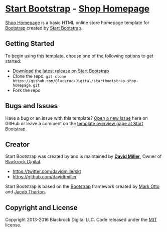 # [Start Bootstrap](http://startbootstrap.com/) - [Shop Homepage](http://startbootstrap.com/template-overviews/shop-homepage/)

[Shop Homepage](http://startbootstrap.com/template-overviews/shop-homepage/) is a basic HTML online store homepage template for [Bootstrap](http://getbootstrap.com/) created by [Start Bootstrap](http://startbootstrap.com/).

## Getting Started

To begin using this template, choose one of the following options to get started:
* [Download the latest release on Start Bootstrap](http://startbootstrap.com/template-overviews/shop-homepage/)
* Clone the repo: `git clone https://github.com/BlackrockDigital/startbootstrap-shop-homepage.git`
* Fork the repo

## Bugs and Issues

Have a bug or an issue with this template? [Open a new issue](https://github.com/BlackrockDigital/startbootstrap-shop-homepage/issues) here on GitHub or leave a comment on the [template overview page at Start Bootstrap](http://startbootstrap.com/template-overviews/shop-homepage/).

## Creator

Start Bootstrap was created by and is maintained by **[David Miller](http://davidmiller.io/)**, Owner of [Blackrock Digital](http://blackrockdigital.io/).

* https://twitter.com/davidmillerskt
* https://github.com/davidtmiller

Start Bootstrap is based on the [Bootstrap](http://getbootstrap.com/) framework created by [Mark Otto](https://twitter.com/mdo) and [Jacob Thorton](https://twitter.com/fat).

## Copyright and License

Copyright 2013-2016 Blackrock Digital LLC. Code released under the [MIT](https://github.com/BlackrockDigital/startbootstrap-shop-homepage/blob/gh-pages/LICENSE) license.
